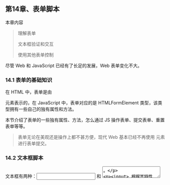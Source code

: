 ## 第14章、表单脚本

本章内容

> 理解表单
>
> 文本框验证和交互
>
> 使用其他表单控制

尽管 Web 和 JavaScript 已经有了长足的发展，Web 表单变化不大。

### 14.1 表单的基础知识

在 HTML 中，表单是由 <form> 元素表示的，在 JavaScript 中，表单对应的是 HTMLFormElement 类型，该类型拥有一些自己的独有属性和方法。

本节介绍了表单的一些独有属性、方法，怎么通过 JS 操作表单、提交表单、重置表单等等。

> <form> 表单无论在美观还是操作上都不甚方便，现代 Web 基本已经不再使用 <form>元素进行表单提交。

### 14.2 文本框脚本

文本框有两种：<input> 和 <textarea>。

<input> 根据其特性 `type` 设定不同的值，可以展示不同的内容，比如`text`、`image`、`number`、`emaile`等等。

可以给<input>添加不同的特性进行增强，需要结合`type`，有些是特定类型才有的。

这一节还提到了选择文本、剪贴板事件等等。

### 14.3 选择框脚本

选择框是通过 <select> 和 <option> 元素创建的。这两个元素创建的选择框美观和操作上都不尽如人意，现在都是自定义选择框。

### 14.3 表单序列化

提到了序列化规则和序列化方法`serialize()`

> 连<form>元素都不用的，这个表单序列化就更不需要了

### 14.5 富文本编辑

富文本编辑器即在网页中编辑富文本内容，又称为 WYSIWYG（What You See is What You Get，所见即所得）。

有两种在网页中创建富文本的方式：

 1）、通过在页面嵌入一个包含空 HTML 页面的 iframe，设置其 `designMode` 属性为 on 来创建富文本。

2）、使用 `contenteditable` 属性。这种方式最受欢迎。

#### 14.5.1 使用 `contenteditable` 属性

设置任何元素的 `contenteditable` 属性为 true，即可立即编辑该元素。

```js
// html
<div class="editable" id="richedit" contenteditable></div> 

// 设置属性
var div = document.getElementById("richedit");
div.contentEditable = "true"; 
```

#### 14.5.2 操作富文本

与富文本编辑交互的主要方式，就是使用`document.execCommand()`。这个方法支持大多数格式的预定义命令。

```js
// 转换粗体文本
frames["richedit"].document.execCommand("bold", false, null); 
// 格式化 1 级标题
frames["richedit"].document.execCommand("formatblock", false, "<h1>"); 
```

通过`getSelection()`获取富文本选区。

获取富文本内容用的是`innerHTML`。



### 总结

这一章内容基本已经过时。富文本编辑器这一块对于有需求的可以重点了解下。

